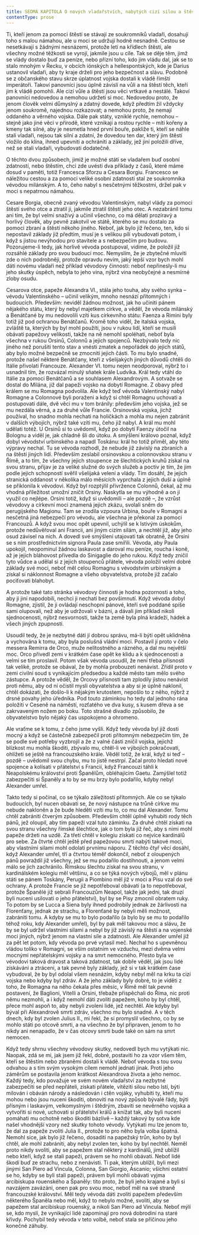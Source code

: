 ```yaml
---
title: SEDMÁ KAPITOLA O nových vladařstvích, nabytých cizí silou a štěstím
contentType: prose
---
```


<section>

Ti, kteří jenom za pomoci štěstí se stávají ze soukromníků vladaři, dosahují toho s malou námahou, ale u moci se udržují hodně nesnadně. Cestou se nesetkávají s žádnými nesnázemi, protože letí na křídlech štěstí, ale všechny možné těžkosti se vyrojí, jakmile jsou u cíle. Tak se děje těm, jimž se vlády dostalo buď za peníze, nebo přízní toho, kdo jim vládu dal, jak se to stalo mnohým v Řecku, v obcích iónských a hellespontských, kde je Darius ustanovil vladaři, aby ty kraje drželi pro jeho bezpečnost a slávu. Podobně se z občanského stavu skrze úplatnost vojska dostali k vládě římští imperátoři. Takoví panovníci jsou úplně závislí na vůli a na štěstí těch, kteří jim k vládě pomohli. Ale cizí vůle a štěstí jsou věci vrtkavé a nestálé. Takoví panovníci nedovedou a nemohou udržeti si moc. Nedovedou proto, že jenom člověk velmi důmyslný a zdatný dovede, když předtím žil vždycky jenom soukromě, najednou rozkazovat; a nemohou proto, že nemají oddaného a věrného vojska. Dále pak státy, vzniklé rychle, nemohou – stejně jako jiné věci v přírodě, které vznikají a rostou rychle – míti kořeny a kmeny tak silné, aby je nesmetla hned první bouře, pakliže ti, kteří se náhle stali vladaři, nejsou tak silní a zdatní, že dovedou ten dar, který jim štěstí vložilo do klína, ihned upevniti a ochrániti a základy, jež jiní položili dříve, než se stali vladaři, vybudovati dodatečně.

O těchto dvou způsobech, jimiž je možné státi se vladařem buď osobní zdatností, nebo štěstím, chci zde uvésti dva příklady z časů, které máme dosud v paměti, totiž Francesca Sforzu a Cesara Borgiu. Francesco se náležitou cestou a za pomoci veliké osobní zdatnosti stal ze soukromníka vévodou milánským. A to, čeho nabyl s nesčetnými těžkostmi, držel pak v moci s nepatrnou námahou.

Cesare Borgia, obecně zvaný vévodou Valentinským, nabyl vlády za pomoci štěstí svého otce a ztratil ji, jakmile ztratil štěstí jeho otec. A nezabránil tomu ani tím, že byl velmi snaživý a učinil všechno, co má dělati prozíravý a horlivý člověk, aby pevně zakotvil ve státě, kterého se mu dostalo za pomoci zbraní a štěstí někoho jiného. Neboť, jak bylo již řečeno, ten, kdo si nepostavil základy již předtím, musí je s velikou pílí vybudovati potom, i když s jistou nevýhodou pro stavitele a s nebezpečím pro budovu. Pozorujeme-li tedy, jak horlivě vévoda postupoval, vidíme, že položil již rozsáhlé základy pro svou budoucí moc. Nemyslím, že je zbytečné mluviti zde o nich podrobněji, protože opravdu nevím, jaký lepší vzor bych mohl dáti novému vladaři než příklad vévodovy činnosti: neboť nepřinesly-li mu jeho skutky úspěch, nebyla to jeho vina, nýbrž vina neobyčejné a nesmírné zloby osudu.

Cesarova otce, papeže Alexandra VI., stála jeho touha, aby svého synka – vévodu Valentinského – učinil velikým, mnoho nesnází přítomných i budoucích. Především: neviděl žádnou možnost, jak ho učiniti pánem nějakého státu, který by nebyl majetkem církve, a věděl, že vévoda milánský a Benátčané by mu nedovolili vzíti kus církevního státu: Faenza a Rimini byly totiž již pod ochranou Benátčanů. Kromě toho viděl, že italská vojska, zvláště ta, kterých by byl mohl použíti, jsou v rukou lidí, kteří se musili obávati papežovy velikosti, takže na ně nemohl spoléhati, neboť byla všechna v rukou Orsinů, Colonnů a jejich spojenců. Nezbývalo tedy nic jiného než porušiti tento stav a vnésti zmatek a nepořádek do jejich států, aby bylo možné bezpečně se zmocniti jejich části. To mu bylo snadné, protože našel některé Benátčany, kteří z všelijakých jiných důvodů chtěli do Itálie přivolati Francouze. Alexander VI. tomu nejen neodporoval, nýbrž to i usnadnil tím, že rozvázal minulý sňatek krále Ludvíka. Král tedy vtáhl do Itálie za pomoci Benátčanů a se souhlasem Alexandrovým. A sotvaže se dostal do Milána, již dal papeži vojsko na dobytí Romagne. Z obavy před králem se mu Romagna podvolila. Ale když teď vévoda Valentinský nabyl Romagne a Colonnové byli poraženi a když si chtěl Romagnu uchovati a postupovati dále, dvě věci mu v tom bránily: především jeho vojska, jež se mu nezdála věrná, a za druhé vůle Francie. Orsinovská vojska, jichž používal, ho snadno mohla nechati na holičkách a mohla mu nejen zabránit v dalších výbojích, nýbrž také vzíti mu, čeho již nabyl. A král mu mohl udělati totéž. U Orsinů si to uvědomil, když po dobytí Faenzy útočil na Bolognu a viděl je, jak chladně šli do útoku. A smýšlení královo poznal, když dobyl vévodství urbinského a napadl Toskánu: král ho totiž přiměl, aby této výpravy nechal. Tu se vévoda rozhodl, že nebude již závislý na zbraních a na štěstí jiných lidí. Především zeslabil orsinovskou a colonnovskou stranu v Římě, a to tím, že všechny jejich stoupence ze šlechtických kruhů získal na svou stranu, přijav je za veliké služné do svých služeb a poctiv je tím, že jim podle jejich schopností svěřil všelijaká velení a vlády. Tím dosáhl, že jejich stranická oddanost v několika málo měsících vyprchala z jejich duší a úplně se přiklonila k vévodovi. Když byl rozptýlil přivržence Colonnů, čekal, až mu vhodná příležitost umožní zničit Orsiny. Naskytla se mu výhodně a on jí využil co nejlépe. Orsini totiž, když si uvědomili – ale pozdě –, že vzrůst vévodovy a církevní moci znamená jejich zkázu, svolali sněm do perugijského Magionu. Tam se zrodila vzpoura Urbina, bouře v Romagni a nesčetná jiná nebezpečí pro vévodu, ale všechna je překonal za pomoci Francouzů. A když svou moc opět upevnil, uchýlil se k lstivým úskokům, protože nedůvěřoval ani Francii, ani jiným cizím silám, a nechtěl již, aby jeho osud závisel na nich. A dovedl své smýšlení utajovati tak obratně, že Orsini se s ním prostřednictvím signora Paula zase smířili. Vévoda, aby Paula upokojil, neopominul žádnou laskavost a daroval mu peníze, roucha i koně, až je jejich bláhovost přivedla do Sinigaglie do jeho rukou. Když tedy zničil tyto vůdce a udělal si z jejich stoupenců přátele, vévoda položil velmi dobré základy své moci, neboť měl celou Romagnu s vévodstvím urbinským a získal si náklonnost Romagne a všeho obyvatelstva, protože již začalo pociťovati blahobyt.

A protože také tato stránka vévodovy činnosti je hodna pozornosti a toho, aby ji jiní napodobili, nechci ji nechati bez povšimnutí. Když vévoda dobyl Romagne, zjistil, že ji ovládají neschopní pánové, kteří své poddané spíše sami olupovali, než aby je udržovali v bázni, a dávali jim příklad nikoli sjednocenosti, nýbrž nesvornosti, takže ta země byla plná krádeží, hádek a všech jiných zpupností.

Usoudil tedy, že je nezbytné dáti jí dobrou správu, má-li býti opět uklidněna a vychována k tomu, aby byla poslušná vládní moci. Postavil jí proto v čelo messera Remirra de Orco, muže nelítostného a rázného, a dal mu největší moc. Orco přivedl zemi v krátkém čase opět ke klidu a k sjednocenosti a velmi se tím proslavil. Potom však vévoda usoudil, že není třeba přísnosti tak veliké, protože se obával, že by mohla probouzeti nenávist. Zřídil proto v zemi civilní soud s vynikajícím předsedou a každé město tam mělo svého zástupce. A protože věděl, že Orcovy přísnosti tam zplodily jistou nenávist proti němu, aby od ní očistil mysli obyvatelstva a aby si je úplně naklonil, chtěl dokázati, že došlo-li k nějakým krutostem, nepošlo to z něho, nýbrž z drsné povahy jeho úředníka. Pod touto záminkou ho tedy dal jednoho rána položiti v Ceseně na náměstí, rozťatého ve dva kusy, s kusem dřeva a se zakrvaveným nožem po boku. Toto strašné divadlo způsobilo, že obyvatelstvo bylo nějaký čas uspokojeno a ohromeno.

Ale vraťme se k tomu, z čeho jsme vyšli. Když tedy vévoda byl již dosti mocný a když se částečně zabezpečil proti přítomným nebezpečím tím, že se podle své potřeby vyzbrojil a že z valné části zničil vojska, jejichž blízkost mu mohla škoditi, zbývalo mu, chtěl-li ve výbojích pokračovati, ohlížeti se ještě na francouzského krále. Věděl totiž, že král, když si teď – pozdě – uvědomil svou chybu, mu to jistě nestrpí. Začal proto hledati nové spojence a kolísati v přátelství s Francií, když Francouzi táhli k Neapolskému království proti Španělům, obléhajícím Gaetu. Zamýšlel totiž zabezpečiti si Španěly a to by se mu brzy bylo podařilo, kdyby nebyl Alexander umřel.

Takto tedy si počínal, co se týkalo záležitostí přítomných. Ale co se týkalo budoucích, byl nucen obávati se, že nový nástupce na trůně církve mu nebude nakloněn a že bude hleděti vzíti mu to, co mu dal Alexander. Tomu chtěl zabrániti čtverým způsobem. Především chtěl úplně vyhubiti rody těch pánů, jež oloupil, aby tím papeži vzal tuto záminku. Za druhé chtěl získati na svou stranu všechny římské šlechtice, jak o tom byla již řeč, aby s nimi mohl papeže držeti na uzdě. Za třetí chtěl v kolegiu získati co nejvíce kardinálů pro sebe. Za čtvrté chtěl ještě před papežovou smrtí nabýti takové moci, aby vlastními silami mohl odolati prvnímu náporu. Z těchto čtyř věcí dosáhl, když Alexander umřel, tří a čtvrtou téměř dokončil, neboť z oloupených pánů povraždil již všechny, jež se mu podařilo dostihnouti, a jenom velmi málo se jich zachránilo. Římskou šlechtu získal na svou stranu, v kardinálském kolegiu měl většinu, a co se týká nových výbojů, měl v plánu státi se pánem Toskány, Perugii a Piombino měl již v moci a Pisu vzal do své ochrany. A protože Francie se již nepotřeboval obávati (a to nepotřeboval, protože Španělé již sebrali Francouzům Neapol, takže jak jedni, tak druzí byli nuceni usilovati o jeho přátelství), byl by se Pisy zmocnil obratem ruky. To potom by se Lucca a Siena byly ihned podrobily jednak ze žárlivosti na Florenťany, jednak ze strachu, a Florenťané by nebyli měli možnost, zabrániti tomu. A kdyby se mu to bylo podařilo (a bylo by se mu to podařilo téhož roku, kdy Alexander umřel), byl by pak měl takovou moc a slávu, že by se byl udržel vlastními silami a nebyl by již závislý na štěstí a na vojenské moci jiných, nýbrž jenom na vlastní síle a zdatnosti. Ale Alexander umřel již za pět let potom, kdy vévoda po prvé vytasil meč. Nechal ho s upevněnou vládou toliko v Romagni, se vším ostatním ve vzduchu, mezi dvěma velmi mocnými nepřátelskými vojsky a na smrt nemocného. Přesto byla ve vévodovi taková dravost a taková zdatnost, tak dobře věděl, jak jsou lidé získáváni a ztráceni, a tak pevné byly základy, jež si v tak krátkém čase vybudoval, že by byl odolal všem nesnázím, kdyby nebyl měl na krku ta cizí vojska nebo kdyby byl zdráv. A že jeho základy byly dobré, to je viděti z toho, že Romagna na něho čekala přes měsíc, v Římě měl tak pevné postavení, že Baglioni, Vitelli a Orsini, třebaže přispěchali do Říma, nic proti němu nezmohli, a i když nemohl dáti zvoliti papežem, koho by byl chtěl, přece mohl aspoň to, aby nebyli zvoleni lidé, jež nechtěl. Ale kdyby byl býval při Alexandrově smrti zdráv, všechno mu bylo snadné. A v těch dnech, kdy byl zvolen Julius II., mi řekl, že si promyslil všechno, co by se mohlo státi po otcově smrti, a na všechno že byl připraven, jenom to ho nikdy ani nenapadlo, že v čas otcovy smrti bude také on sám na smrt nemocen.

Když tedy shrnu všechny vévodovy skutky, nedovedl bych mu vytýkati nic. Naopak, zdá se mi, jak jsem již řekl, dobré, postaviti ho za vzor všem těm, kteří se štěstím nebo zbraněmi dostali k vládě. Neboť vévoda s tou svou odvahou a s tím svým vysokým cílem nemohl jednati jinak. Proti jeho záměrům se postavila jenom krátkost Alexandrova života a jeho nemoc. Každý tedy, kdo považuje ve svém novém vladařství za nezbytné zabezpečiti se před nepřáteli, získati přátele, vítěziti silou nebo lstí, býti milován i obáván národy a následován i ctěn vojáky, vyhubiti ty, kteří mu mohou nebo jsou nuceni škoditi, obnoviti na nový způsob bývalé řády, býti přísným i laskavým, velkomyslným i štědrým, zbaviti se nevěrného vojska a vytvořiti si nové, uchovati si přátelství králů a knížat tak, aby byli nuceni pomáhati mu ochotně nebo škoditi bázlivě – každý takový by sotva kde našel vhodnější vzory než skutky tohoto vévody. Vytýkati mu lze jenom to, že dal za papeže zvoliti Julia II., protože to pro něho byla volba špatná. Nemohl sice, jak bylo již řečeno, dosaditi na papežský trůn, koho by byl chtěl, ale mohl zabrániti, aby nebyl zvolen ten, koho by byl nechtěl. Neměl proto nikdy svoliti, aby se papežem stal některý z kardinálů, jimž ublížil nebo kteří, když se stali papeži, právem se ho mohli obávati. Neboť lidé škodí buď ze strachu, nebo z nenávisti. Ti pak, kterým ublížil, byli mezi jinými San Piero ad Vincula, Colonna, San Giorgio, Ascanio; všichni ostatní se ho, kdyby se byli stali papeži, právem byli mohli obávati vyjma arcibiskupa rouenského a Španěly: tito proto, že byli jeho krajané a byli si navzájem zavázáni, onen pak pro svou moc, neboť měl na své straně francouzské království. Měl tedy vévoda dáti zvoliti papežem především některého Španěla nebo měl, když to nebylo možné, svoliti, aby se papežem stal arcibiskup rouenský, a nikoli San Piero ad Vincula. Neboť mýlí se, kdo myslí, že vynikající lidé zapomínají pro nová dobrodiní na staré křivdy. Pochybil tedy vévoda v teto volbě, neboť stala se příčinou jeho konečné záhuby.

</section>
